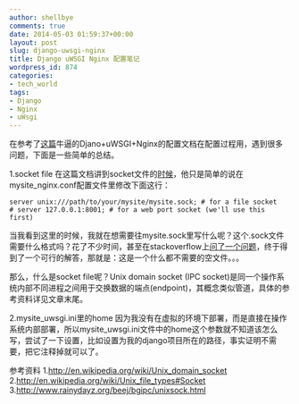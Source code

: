 ```yaml
---
author: shellbye
comments: true
date: 2014-05-03 01:59:37+00:00
layout: post
slug: django-uwsgi-nginx
title: Django uWSGI Nginx 配置笔记
wordpress_id: 874
categories:
- tech_world
tags:
- Django
- Nginx
- uWsgi
---
```


在参考了[这篇](http://uwsgi-docs.readthedocs.org/en/latest/tutorials/Django_and_nginx.html)牛逼的Djano+uWSGI+Nginx的配置文档在配置过程用，遇到很多问题，下面是一些简单的总结。

1.socket file
在这篇文档讲到socket文件的[时候](http://uwsgi-docs.readthedocs.org/en/latest/tutorials/Django_and_nginx.html#using-unix-sockets-instead-of-ports)，他只是简单的说在mysite_nginx.conf配置文件里修改下面这行：

    
    server unix:///path/to/your/mysite/mysite.sock; # for a file socket
    # server 127.0.0.1:8001; # for a web port socket (we'll use this first)


当我看到这里的时候，我就在想需要往mysite.sock里写什么呢？这个.sock文件需要什么格式吗？花了不少时间，甚至在stackoverflow上[问了一个问题](http://stackoverflow.com/questions/23148082/in-django-nginx-wsgi-what-is-a-mysite-sock)，终于得到了一个可行的解答，那就是：这是一个什么都不需要的空文件。。。

那么，什么是socket file呢？Unix domain socket (IPC socket)是同一个操作系统内部不同进程之间用于交换数据的端点(endpoint)，其概念类似管道，具体的参考资料详见文章末尾。

2.mysite_uwsgi.ini里的home
因为我没有在虚拟的环境下部署，而是直接在操作系统内部部署，所以mysite_uwsgi.ini文件中的home这个参数就不知道该怎么写，尝试了一下设置，比如设置为我的django项目所在的路径，事实证明不需要，把它注释掉就可以了。

参考资料
1.http://en.wikipedia.org/wiki/Unix_domain_socket
2.http://en.wikipedia.org/wiki/Unix_file_types#Socket
3.http://www.rainydayz.org/beej/bgipc/unixsock.html
